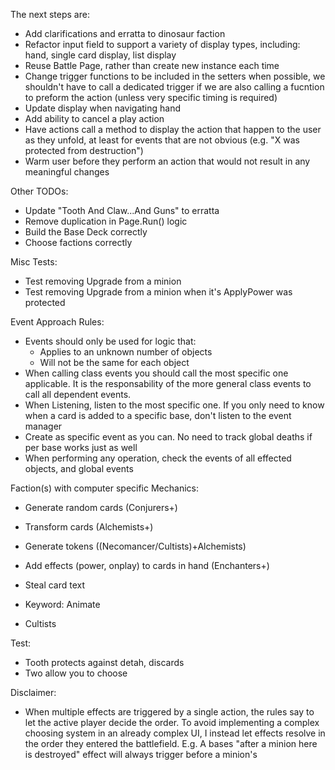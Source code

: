 The next steps are:
- Add clarifications and erratta to dinosaur faction
- Refactor input field to support a variety of display types, including: hand, single card display, list display
- Reuse Battle Page, rather than create new instance each time
- Change trigger functions to be included in the setters when possible, we shouldn't have to call a dedicated trigger if we are also calling a fucntion to preform the action (unless very specific timing is required)
- Update display when navigating hand
- Add ability to cancel a play action
- Have actions call a method to display the action that happen to the user as they unfold, at least for events that are not obvious (e.g. "X was protected from destruction")
- Warm user before they perform an action that would not result in any meaningful changes

Other TODOs:
- Update "Tooth And Claw...And Guns" to erratta
- Remove duplication in Page.Run() logic
- Build the Base Deck correctly
- Choose factions correctly


Misc Tests:
- Test removing Upgrade from a minion
- Test removing Upgrade from a minion when it's ApplyPower was protected


Event Approach Rules:
- Events should only be used for logic that:
	- Applies to an unknown number of objects
	- Will not be the same for each object
- When calling class events you should call the most specific one applicable. 
  It is the responsability of the more general class events to call all dependent events.
- When Listening, listen to the most specific one. If you only need to know when a card is added to a specific base, don't listen to the event manager
- Create as specific event as you can. No need to track global deaths if per base works just as well
- When performing any operation, check the events of all effected objects, and global events
  


Faction(s) with computer specific Mechanics:
- Generate random cards (Conjurers+)
- Transform cards (Alchemists+)
- Generate tokens ((Necomancer/Cultists)+Alchemists)
- Add effects (power, onplay) to cards in hand (Enchanters+)
- Steal card text

- Keyword: Animate
- Cultists


Test:
- Tooth protects against detah, discards
- Two allow you to choose


Disclaimer:
- When multiple effects are triggered by a single action, the rules say to let the active player decide the order.
  To avoid implementing a complex choosing system in an already complex UI, I instead let effects resolve in the 
  order they entered the battlefield. E.g. A bases "after a minion here is destroyed" effect will always trigger before a minion's 
